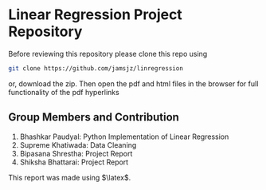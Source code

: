 # Linear Regression Project Repository

Before reviewing this repository please clone this repo using
```bash
git clone https://github.com/jamsjz/linregression
````
or, download the zip.
Then open the pdf and html files in the browser for full functionality of the pdf hyperlinks

## Group Members and Contribution
1. Bhashkar Paudyal: Python Implementation of Linear Regression
2. Supreme Khatiwada: Data Cleaning
3. Bipasana Shrestha: Project Report
4. Shiksha Bhattarai: Project Report

This report was made using $\latex\$.
